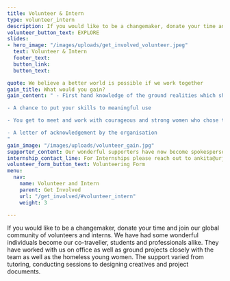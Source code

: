 ```yaml
---
title: Volunteer & Intern
type: volunteer_intern
description: If you would like to be a changemaker, donate your time and join our global community of volunteers and interns.
volunteer_button_text: EXPLORE
slides:
- hero_image: "/images/uploads/get_involved_volunteer.jpeg"
  text: Volunteer & Intern
  footer_text: 
  button_link: 
  button_text: 

quote: We believe a better world is possible if we work together
gain_title: What would you gain?
gain_content: " - First hand knowledge of the ground realities which shape many decisions, schemes and policies

- A chance to put your skills to meaningful use

- You get to meet and work with courageous and strong women who chose to live their life with dignity

- A letter of acknowledgement by the organisation
"
gain_image: "/images/uploads/volunteer_gain.jpg"
supporter_content: Our wonderful supporters have now become spokespersons for the homeless young women! Be a part of this experience!
internship_contact_line: For Internships please reach out to ankita@urjatrust.org
volunteer_form_button_text: Volunteering Form
menu:
  nav:
    name: Volunteer and Intern
    parent: Get Involved
    url: "/get_involved/#volunteer_intern"
    weight: 3

---
```

If you would like to be a changemaker, donate your time and join our global community of volunteers and interns. We have had some wonderful individuals become our co-traveller, students and professionals alike. They have worked with us on office as well as ground projects closely with the team as well as the homeless young women. The support varied from tutoring, conducting sessions to designing creatives and project documents. 

